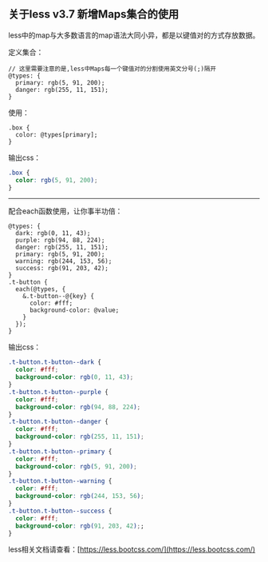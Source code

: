 ## 关于less v3.7 新增Maps集合的使用

less中的map与大多数语言的map语法大同小异，都是以键值对的方式存放数据。

定义集合：
```less
// 这里需要注意的是,less中Maps每一个键值对的分割使用英文分号(;)隔开
@types: {
  primary: rgb(5, 91, 200);
  danger: rgb(255, 11, 151);
}
```
使用：
```less
.box {
  color: @types[primary];
}
```
输出css：
```css
.box {
  color: rgb(5, 91, 200);
}
```
***

配合each函数使用，让你事半功倍：
```less
@types: {
  dark: rgb(0, 11, 43);
  purple: rgb(94, 88, 224);
  danger: rgb(255, 11, 151);
  primary: rgb(5, 91, 200);
  warning: rgb(244, 153, 56);
  success: rgb(91, 203, 42);
}
.t-button {
  each(@types, {
    &.t-button--@{key} {
      color: #fff;
      background-color: @value;
    }
  });
}
```
输出css：
```css
.t-button.t-button--dark {
  color: #fff;
  background-color: rgb(0, 11, 43);
}
.t-button.t-button--purple {
  color: #fff;
  background-color: rgb(94, 88, 224);
}
.t-button.t-button--danger {
  color: #fff;
  background-color: rgb(255, 11, 151);
}
.t-button.t-button--primary {
  color: #fff;
  background-color: rgb(5, 91, 200);
}
.t-button.t-button--warning {
  color: #fff;
  background-color: rgb(244, 153, 56);
}
.t-button.t-button--success {
  color: #fff;
  background-color: rgb(91, 203, 42);;
}
```

less相关文档请查看：[https://less.bootcss.com/](https://less.bootcss.com/)
